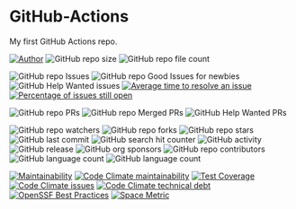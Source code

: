 # GitHub-Actions
My first GitHub Actions repo.

[![Author](https://img.shields.io/badge/author-MichaelHinrichs-blue.svg?style=flat&logo=github&logoColor=whitesmoke&label=Author)](https://github.com/MichaelHinrichs)
![GitHub repo size](https://img.shields.io/github/repo-size/MichaelHinrichs/GitHub-Actions?style=flat&logo=github&logoColor=whitesmoke&label=Repo%20Size)
![GitHub repo file count](https://img.shields.io/github/directory-file-count/MichaelHinrichs/GitHub-Actions)

![GitHub repo Issues](https://img.shields.io/github/issues/MichaelHinrichs/GitHub-Actions?style=flat&logo=github&logoColor=whitesmoke&label=Issues)
![GitHub repo Good Issues for newbies](https://img.shields.io/github/issues/MichaelHinrichs/GitHub-Actions/good%20first%20issue?style=flat&logo=github&logoColor=whitesmoke&label=Good%20First%20issues)
![GitHub Help Wanted issues](https://img.shields.io/github/issues/MichaelHinrichs/GitHub-Actions/help%20wanted?style=flat&logo=github&logoColor=whitesmoke&label=%22Help%20Wanted%22%20issues)
[![Average time to resolve an issue](http://isitmaintained.com/badge/resolution/MichaelHinrichs/GitHub-Actions.svg)](https://isitmaintained.com/project/MichaelHinrichs/GitHub-Actions)
[![Percentage of issues still open](http://isitmaintained.com/badge/open/MichaelHinrichs/GitHub-Actions.svg)](https://isitmaintained.com/project/MichaelHinrichs/GitHub-Actions)

![GitHub repo PRs](https://img.shields.io/github/issues-pr/MichaelHinrichs/GitHub-Actions?style=flat&logo=github&logoColor=whitesmoke&label=PRs)
![GitHub repo Merged PRs](https://img.shields.io/github/issues-search/MichaelHinrichs/GitHub-Actions?style=flat&logo=github&logoColor=whitesmoke&label=Merged%20PRs&query=is%3Amerged)
![GitHub Help Wanted PRs](https://img.shields.io/github/issues-pr/MichaelHinrichs/GitHub-Actions/help%20wanted?style=flat&logo=github&logoColor=whitesmoke&label=%22Help%20Wanted%22%20PRs)

![GitHub repo watchers](https://img.shields.io/github/watchers/MichaelHinrichs/GitHub-Actions?style=flat&logo=github&logoColor=whitesmoke&label=Watchers)
![GitHub repo forks](https://img.shields.io/github/forks/MichaelHinrichs/GitHub-Actions?logo=github&logoColor=whitesmoke&label=Forks)
![GitHub repo stars](https://img.shields.io/github/stars/MichaelHinrichs/GitHub-Actions?style=flat&logo=github&logoColor=whitesmoke&label=Stars)
![GitHub last commit](https://img.shields.io/github/last-commit/MichaelHinrichs/GitHub-Actions)
![GitHub search hit counter](https://img.shields.io/github/search/MichaelHinrichs/GitHub-Actions/GitHub%20Actions)
![GitHub activity](https://img.shields.io/github/commit-activity/m/MichaelHinrichs/GitHub-Actions)
![GitHub release](https://img.shields.io/github/v/release/MichaelHinrichs/GitHub-Actions)
![GitHub org sponsors](https://img.shields.io/github/sponsors/MichaelHinrichs?style=flat&logo=github&logoColor=whitesmoke&label=Sponsors&color=bf3989)
![GitHub repo contributors](https://img.shields.io/github/contributors-anon/MichaelHinrichs/GitHub-Actions?style=flat&logo=github&logoColor=whitesmoke&label=Contributors)
![GitHub language count](https://img.shields.io/github/languages/count/MichaelHinrichs/GitHub-Actions)
![GitHub language count](https://img.shields.io/github/languages/top/MichaelHinrichs/GitHub-Actions)

[![Maintainability](https://api.codeclimate.com/v1/badges/f5a7e0d2c780c9985ada/maintainability)](https://codeclimate.com/github/MichaelHinrichs/GitHub-Actions/maintainability)
[![Code Climate maintainability](https://img.shields.io/codeclimate/maintainability-percentage/MichaelHinrichs/GitHub-Actions?logo=codeClimate&label=maintainabilit%20percentage)](https://codeclimate.com/github/MichaelHinrichs/GitHub-Actions/maintainability)
[![Test Coverage](https://api.codeclimate.com/v1/badges/f5a7e0d2c780c9985ada/test_coverage)](https://codeclimate.com/github/MichaelHinrichs/GitHub-Actions/test_coverage)
[![Code Climate issues](https://img.shields.io/codeclimate/issues/MichaelHinrichs/GitHub-Actions?logo=codeClimate&label=issues)](https://codeclimate.com/github/MichaelHinrichs/GitHub-Actions/issues?status%5B%5D=)
[![Code Climate technical debt](https://img.shields.io/codeclimate/tech-debt/MichaelHinrichs/GitHub-Actions?logo=codeClimate&label=technical%20debt)](https://codeclimate.com/github/MichaelHinrichs/GitHub-Actions)
[![OpenSSF Best Practices](https://www.bestpractices.dev/projects/8090/badge)](https://www.bestpractices.dev/projects/8090)
[![Space Metric](https://michaelhinrichs.testspace.com/spaces/249200/badge?token=5cd031e1e3a7bde29ec2ed5e97d03fa0211af6dd)](https://michaelhinrichs.testspace.com/spaces/249200?utm_campaign=metric&utm_medium=referral&utm_source=badge "Test Cases")
